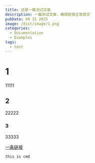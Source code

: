 ```yaml
---
title: 这是一篇测试文章
description: 一篇测试文章，确保能够正常提交
pubDate: 04 15 2025
image: /dist/image/1.png
categories:
  - Documentation
  - Examples
tags:
  - test
---
```


# 1

11111

## 2

22222

### 3

33333

[一条链接](https://space.bilibili.com/322071443)

```cmd
this is cmd
```

